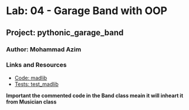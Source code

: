﻿# Lab: 04 - Garage Band with OOP
## Project: pythonic_garage_band
### Author: Mohammad Azim

### Links and Resources
- [Code: madlib](https://github.com/Mohammad99Azim/pythonic-garage-band/blob/main/pythonic_garage_band/band.py)
- [Tests: test_madlib](https://github.com/Mohammad99Azim/pythonic-garage-band/blob/main/tests/test_band.py)

**Important   the commented code in the Band class meain it will inheart it from Musician class**

